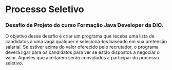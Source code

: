 # Processo Seletivo
<h3>Desafio de Projeto do curso Formação Java Developer da DIO.</h3>

<p>O objetivo desse desafio é criar um programa que receba uma lista de candidatos a uma vaga qualquer e selecioná-los baseado em sua pretensão salarial.
Se estiver acima do valor oferecido pelo recrutador, o programa deverá ligar para os candidatos para ver se estão dispostos a negociar o valor.
Aqueles que aceitarem serão convidados a participar do processo seletivo.</p>
